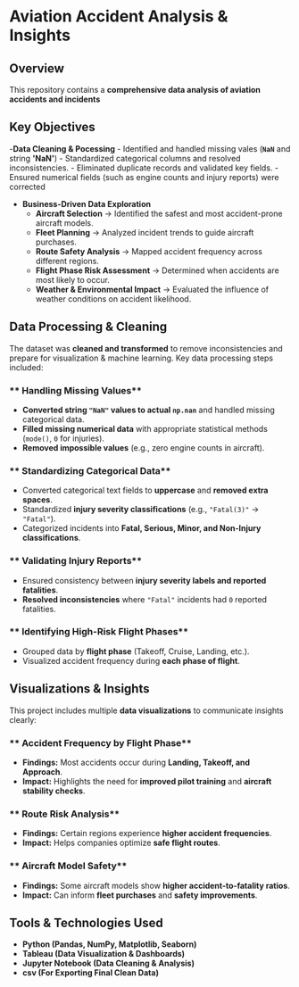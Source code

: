 # Aviation Accident Analysis & Insights

## Overview
This repository contains a **comprehensive data analysis of aviation accidents and incidents**

## Key Objectives
-**Data Cleaning & Pocessing**
    - Identified and handled missing vales (**`NaN`** and string **'NaN'**)
    - Standardized categorical columns and resolved inconsistencies.
    - Eliminated duplicate records and validated key fields.
    - Ensured numerical fields (such as engine counts and injury reports) were corrected
    
- **Business-Driven Data Exploration**
  - **Aircraft Selection** → Identified the safest and most accident-prone aircraft models.
  - **Fleet Planning** → Analyzed incident trends to guide aircraft purchases.
  - **Route Safety Analysis** → Mapped accident frequency across different regions.
  - **Flight Phase Risk Assessment** → Determined when accidents are most likely to occur.
  - **Weather & Environmental Impact** → Evaluated the influence of weather conditions on accident likelihood.

##  Data Processing & Cleaning
The dataset was **cleaned and transformed** to remove inconsistencies and prepare for visualization & machine learning. Key data processing steps included:


### ** Handling Missing Values**
- **Converted string `"NaN"` values to actual `np.nan`** and handled missing categorical data.
- **Filled missing numerical data** with appropriate statistical methods (`mode()`, `0` for injuries).
- **Removed impossible values** (e.g., zero engine counts in aircraft).

### ** Standardizing Categorical Data**
- Converted categorical text fields to **uppercase** and **removed extra spaces**.
- Standardized **injury severity classifications** (e.g., `"Fatal(3)"` → `"Fatal"`).
- Categorized incidents into **Fatal, Serious, Minor, and Non-Injury classifications**.

### ** Validating Injury Reports**
- Ensured consistency between **injury severity labels and reported fatalities**.
- **Resolved inconsistencies** where `"Fatal"` incidents had `0` reported fatalities.

### ** Identifying High-Risk Flight Phases**
- Grouped data by **flight phase** (Takeoff, Cruise, Landing, etc.).
- Visualized accident frequency during **each phase of flight**.

##  Visualizations & Insights
This project includes multiple **data visualizations** to communicate insights clearly:

### ** Accident Frequency by Flight Phase**
- **Findings:** Most accidents occur during **Landing, Takeoff, and Approach**.
- **Impact:** Highlights the need for **improved pilot training** and **aircraft stability checks**.

### ** Route Risk Analysis**
- **Findings:** Certain regions experience **higher accident frequencies**.
- **Impact:** Helps companies optimize **safe flight routes**.

### ** Aircraft Model Safety**
- **Findings:** Some aircraft models show **higher accident-to-fatality ratios**.
- **Impact:** Can inform **fleet purchases** and **safety improvements**.

##  Tools & Technologies Used
- **Python (Pandas, NumPy, Matplotlib, Seaborn)**
- **Tableau (Data Visualization & Dashboards)**
- **Jupyter Notebook (Data Cleaning & Analysis)**
- **csv (For Exporting Final Clean Data)**